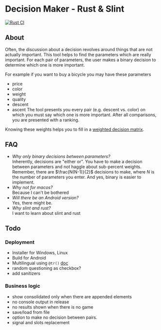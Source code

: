 # Decision Maker - Rust & Slint

[![Rust CI](https://github.com/quattervals/decision_maker/actions/workflows/rust.yml/badge.svg?branch=main)](https://github.com/quattervals/decision_maker/actions/workflows/rust.yml)

## About

Often, the discussion about a decision revolves around things that are not actually important. This tool helps to find the parameters which are really important. For each pair of parameters, the user makes a binary decision to determine which one is more important.


For example if you want to buy a bicycle you may have these parameters
- price
- color
- weight
- quality
- descent
- ascent
The tool presents you every pair (e.g. descent vs. color) on which you must say which one is more important. After all comparisons, you are presented with a ranking.


Knowing these weights helps you to fill in a [weighted decision matrix](https://en.wikipedia.org/wiki/Decision-matrix_method).

## FAQ
- *Why only binary decisions between parameters?*<br>
  Inherently, decisions are "either or". You have to make a decision between parameters and not haggle about sub-percent weights. Remember, there are $\frac{N(N-1)}{2}$ decisions to make, where $N$ is the number of parameters you enter. And yes, binary is easier to implement.
- *Why not for macos?*<br>
  Because I can't be bothered
- *Will there be an Android version?*<br>
  Yes, there might be.
- *Why slint and rust?*<br>
  I want to learn about slint and rust


## Todo

### Deployment

- Installer for Windows, Linux
- Build for Android
- Multilingual using `@tr()` [doc](https://releases.slint.dev/1.6.0/docs/slint/src/language/concepts/translations)
- random questioning as checkbox?
- add sanitizers

### Business logic
- show consolidated only when there are appended elements
- no console output in release
- no results shown when there is no game
- save/load from file
- option to make no decision between pairs.
- signal and slots replacement

